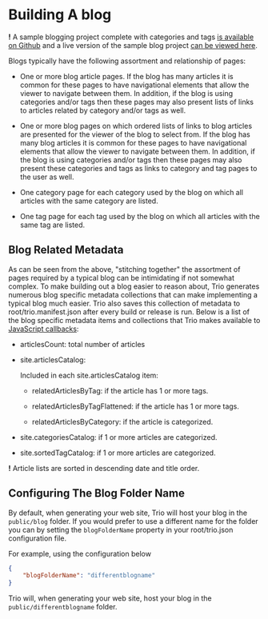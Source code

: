 <!--
title: Building A Blog
template: learnhowto.html
appendToTarget: true
activeHeaderItem: 2
-->

# Building A blog 

__!__ A sample blogging project complete with categories and tags <a target="_blank" href="https://github.com/4awpawz/trio-blog-example">is available on Github</a> and a live version of the sample blog project <a target="_blank" href="https://4awpawz.github.io/trio-blog-example-pages/">can be viewed here</a>.

Blogs typically have the following assortment and relationship of pages:

* One or more blog article pages. If the blog has many articles it is common for these pages to have navigational elements that allow the viewer to navigate between them. In addition, if the blog is using categories and/or tags then these pages may also present lists of links to articles related by category and/or tags as well. 

* One or more blog pages on which ordered lists of links to blog articles are presented for the viewer of the blog to select from. If the blog has many blog articles it is common for these pages to have navigational elements that allow the viewer to navigate between them. In addition, if the blog is using categories and/or tags then these pages may also present these categories and tags as links to category and tag pages to the user as well.

* One category page for each category used by the blog on which all articles with the same category are listed.

* One tag page for each tag used by the blog on which all articles with the same tag are listed.

## Blog Related Metadata
As can be seen from the above, "stitching together" the assortment of pages required by a typical blog can be intimidating if not somewhat complex. To make building out a blog easier to reason about, Trio generates numerous blog specific metadata collections that can make implementing a typical blog much easier. Trio also saves this collection of metadata to root/trio.manifest.json after every build or release is run. Below is a list of the blog specific metadata items and collections that Trio makes available to <a data-trio-link href="/docs/learn/javascriptcallbacks">JavaScript callbacks</a>:

* articlesCount: total number of articles

* site.articlesCatalog:

    Included in each site.articlesCatalog item:

    * relatedArticlesByTag: if the article has 1 or more tags.

    * relatedArticlesByTagFlattened: if the article has 1 or more tags.

    * relatedArticlesByCategory: if the article is categorized.

* site.categoriesCatalog: if 1 or more articles are categorized.

* site.sortedTagCatalog: if 1 or more articles are categorized.

__!__ Article lists are sorted in descending date and title order.

## Configuring The Blog Folder Name

By default, when generating your web site, Trio will host your blog in the `public/blog` folder. If you would prefer to use a different name for the folder you can by setting the `blogFolderName` property in your root/trio.json configuration file.

For example, using the configuration below

```json
{
    "blogFolderName": "differentblogname"
}
```

Trio will, when generating your web site, host your blog in the `public/differentblogname` folder.
